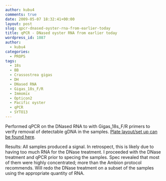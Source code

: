```yaml
---
author: kubu4
comments: true
date: 2009-05-07 18:32:41+00:00
layout: post
slug: qpcr-dnased-oyster-rna-from-earlier-today
title: qPCR - DNased oyster RNA from earlier today
wordpress_id: 1087
author:
  - kubu4
categories:
  - PROPS
tags:
  - 18s
  - BB
  - Crassostrea gigas
  - DH
  - DNased RNA
  - Gigas_18s_F/R
  - Immomix
  - Opticon2
  - Pacific oyster
  - qPCR
  - SYTO13
---
```


Performed qPCR on the DNased RNA to with Gigas_18s_F/R primers to verify removal of detectable gDNA in the samples. [Plate layout/set up can be found here](https://eagle.fish.washington.edu/Arabidopsis/Notebook%20Workup%20Files/20090507-01.jpg).

Results: All samples produced a signal. In retrospect, this is likely due to having too much RNA for the DNase treatment. I proceeded with the DNase treatment and qPCR prior to specing the samples. Spec revealed that most of them were highly concentrated; more than the Ambion protocol recommends. Will redo the DNase treatment on a subset of the samples using the appropriate quantity of RNA.
